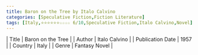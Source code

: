 ```yaml
---
title: Baron on the Tree by Italo Calvino
categories: [Speculative Fiction,Fiction Literature]
tags: [Italy,⭐⭐⭐⭐⭐⭐☆☆☆☆ 6/10,Speculative Fiction,Italo Calvino,Novel]
---     
```

| Title | Baron on the Tree  |
| Author |  Italo Calvino  |
| Publication Date | 1957   |
| Country | Italy |
| Genre | Fantasy Novel  |
        